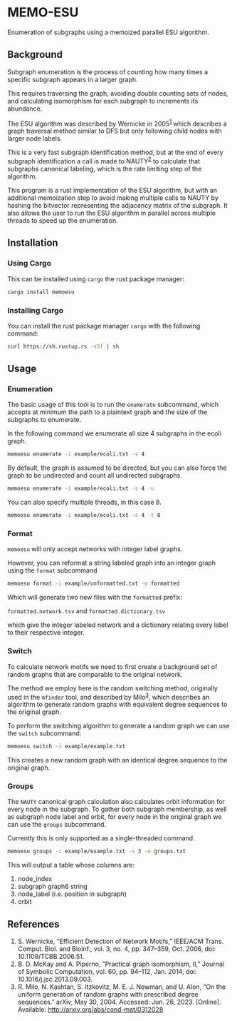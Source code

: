 # MEMO-ESU

Enumeration of subgraphs using a memoized parallel ESU algorithm.

## Background

Subgraph enumeration is the process of counting how many times a specific
subgraph appears in a larger graph.

This requires traversing the graph, avoiding double counting sets of nodes,
and calculating isomorphism for each subgraph to increments its abundance.

The ESU algorithm was described by Wernicke in 2005<sup>[1](#references)</sup>
which describes a graph traversal method similar to DFS but only following child
nodes with larger node labels.

This is a very fast subgraph identification method, but at the end of every subgraph
identification a call is made to NAUTY<sup>[2](#references)</sup> to calculate that
subgraphs canonical labeling, which is the rate limiting step of the algorithm.

This program is a rust implementation of the ESU algorithm, but with an
additional memoization step to avoid making multiple calls to NAUTY by hashing
the bitvector representing the adjacency matrix of the subgraph.
It also allows the user to run the ESU algorithm in parallel across multiple
threads to speed up the enumeration.

## Installation

### Using Cargo

This can be installed using `cargo` the rust package manager:

```bash
cargo install memoesu
```

### Installing Cargo

You can install the rust package manager `cargo` with the following command:

```bash
curl https://sh.rustup.rs -sSf | sh
```

## Usage

### Enumeration

The basic usage of this tool is to run the `enumerate` subcommand, which accepts at minimum
the path to a plaintext graph and the size of the subgraphs to enumerate.

In the following command we enumerate all size 4 subgraphs in the ecoli graph.

```bash
memoesu enumerate -i example/ecoli.txt -s 4
```

By default, the graph is assumed to be directed, but you can also force
the graph to be undirected and count all undirected subgraphs.

```bash
memoesu enumerate -i example/ecoli.txt -s 4 -u
```

You can also specify multiple threads, in this case 8.

```bash
memoesu enumerate -i example/ecoli.txt -s 4 -t 8
```

### Format

`memoesu` will only accept networks with integer label graphs.

However, you can reformat a string labeled graph into an integer graph
using the `format` subcommand

```bash
memoesu format -i example/unformatted.txt -o formatted
```

Which will generate two new files with the `formatted` prefix:

`formatted.network.tsv` and `formatted.dictionary.tsv`

which give the integer labeled network and a dictionary relating every
label to their respective integer.

### Switch

To calculate network motifs we need to first create a background set of random
graphs that are comparable to the original network.

The method we employ here is the random switching method, originally used in
the `mfinder` tool, and described by Milo<sup>[3](#references)</sup>, which
describes an algorithm to generate random graphs with equivalent degree
sequences to the original graph.

To perform the switching algorithm to generate a random graph we can use
the `switch` subcommand:

```bash
memoesu switch -i example/example.txt
```

This creates a new random graph with an identical degree sequence to the original
graph.

### Groups

The `NAUTY` canonical graph calculation also calculates orbit information for every
node in the subgraph.
To gather both subgraph membership, as well as subgraph node label and orbit, for
every node in the original graph we can use the `groups` subcommand.

Currently this is only supported as a single-threaded command.

```bash
memoesu groups -i example/example.txt -s 3 -o groups.txt
```

This will output a table whose columns are:

1. node_index
2. subgraph graph6 string
3. node_label (i.e. position in subgraph)
4. orbit

## References

1. S. Wernicke, “Efficient Detection of Network Motifs,” IEEE/ACM Trans. Comput. Biol. and Bioinf., vol. 3, no. 4, pp. 347–359, Oct. 2006, doi: 10.1109/TCBB.2006.51.
2. B. D. McKay and A. Piperno, “Practical graph isomorphism, II,” Journal of Symbolic Computation, vol. 60, pp. 94–112, Jan. 2014, doi: 10.1016/j.jsc.2013.09.003.
3. R. Milo, N. Kashtan, S. Itzkovitz, M. E. J. Newman, and U. Alon, “On the uniform generation of random graphs with prescribed degree sequences.” arXiv, May 30, 2004. Accessed: Jun. 26, 2023. [Online]. Available: http://arxiv.org/abs/cond-mat/0312028
